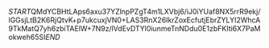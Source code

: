 $START$QMdYCBHtLAps6axu37YZlnpPZgT4m1LXVbj6/iJ0iYUaf8NX5rrR9ekj/lGGsjLtB2K6RjQtvK+p7ukcuxjVN0+LAS3RnX26IkrZoxEcfutjEbrZYLYI2WhcA9TkMatQ7yh6zbiTAElW+7N9z/lVdEvDTYl0iunmeTnNDdu0E1zbFKIti6X7PaMokweh65SI$END$
